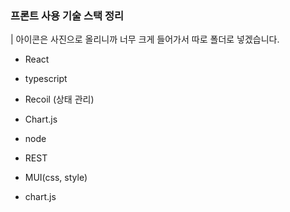 ###  프론트 사용 기술 스택 정리

| 아이콘은 사진으로 올리니까 너무 크게 들어가서 따로 폴더로 넣겠습니다.

- React
- typescript
- Recoil (상태 관리)
- Chart.js



- node
- REST
- MUI(css, style)
- chart.js
